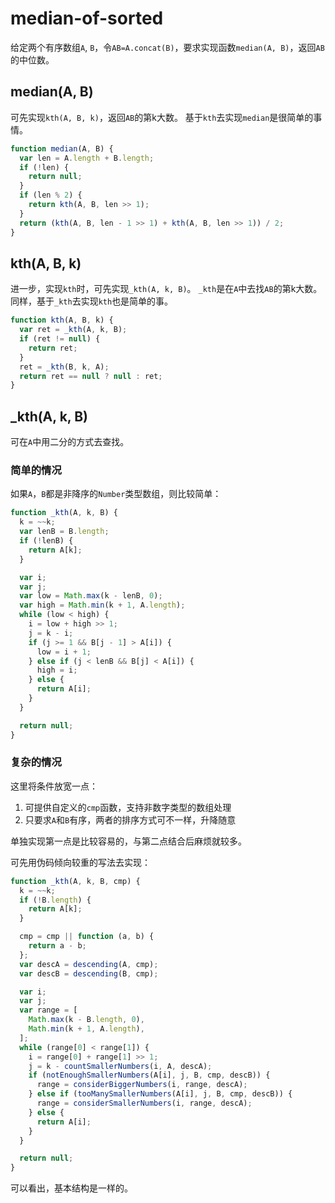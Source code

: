 # median-of-sorted

给定两个有序数组`A`, `B`，令`AB=A.concat(B)`，要求实现函数`median(A, B)`，返回`AB`的中位数。

## median(A, B)

可先实现`kth(A, B, k)`，返回`AB`的第k大数。
基于`kth`去实现`median`是很简单的事情。

```javascript
function median(A, B) {
  var len = A.length + B.length;
  if (!len) {
    return null;
  }
  if (len % 2) {
    return kth(A, B, len >> 1);
  }
  return (kth(A, B, len - 1 >> 1) + kth(A, B, len >> 1)) / 2;
}
```

## kth(A, B, k)

进一步，实现`kth`时，可先实现`_kth(A, k, B)`。
`_kth`是在`A`中去找`AB`的第k大数。
同样，基于`_kth`去实现`kth`也是简单的事。

```javascript
function kth(A, B, k) {
  var ret = _kth(A, k, B);
  if (ret != null) {
    return ret;
  }
  ret = _kth(B, k, A);
  return ret == null ? null : ret;
}
```

## _kth(A, k, B)

可在`A`中用二分的方式去查找。

### 简单的情况

如果`A`，`B`都是非降序的`Number`类型数组，则比较简单：

```javascript
function _kth(A, k, B) {
  k = ~~k;
  var lenB = B.length;
  if (!lenB) {
    return A[k];
  }

  var i;
  var j;
  var low = Math.max(k - lenB, 0);
  var high = Math.min(k + 1, A.length);
  while (low < high) {
    i = low + high >> 1;
    j = k - i;
    if (j >= 1 && B[j - 1] > A[i]) {
      low = i + 1;
    } else if (j < lenB && B[j] < A[i]) {
      high = i;
    } else {
      return A[i];
    }
  }

  return null;
}
```

### 复杂的情况

这里将条件放宽一点：

1. 可提供自定义的`cmp`函数，支持非数字类型的数组处理
1. 只要求`A`和`B`有序，两者的排序方式可不一样，升降随意

单独实现第一点是比较容易的，与第二点结合后麻烦就较多。

可先用伪码倾向较重的写法去实现：

```javascript
function _kth(A, k, B, cmp) {
  k = ~~k;
  if (!B.length) {
    return A[k];
  }

  cmp = cmp || function (a, b) {
    return a - b;
  };
  var descA = descending(A, cmp);
  var descB = descending(B, cmp);

  var i;
  var j;
  var range = [
    Math.max(k - B.length, 0),
    Math.min(k + 1, A.length),
  ];
  while (range[0] < range[1]) {
    i = range[0] + range[1] >> 1;
    j = k - countSmallerNumbers(i, A, descA);
    if (notEnoughSmallerNumbers(A[i], j, B, cmp, descB)) {
      range = considerBiggerNumbers(i, range, descA);
    } else if (tooManySmallerNumbers(A[i], j, B, cmp, descB)) {
      range = considerSmallerNumbers(i, range, descA);
    } else {
      return A[i];
    }
  }

  return null;
}

```

可以看出，基本结构是一样的。


